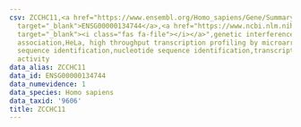 ```yaml
---
csv: ZCCHC11,<a href="https://www.ensembl.org/Homo_sapiens/Gene/Summary?db=core;g=ENSG00000134744"
  target="_blank">ENSG00000134744</a>,<a href="https://www.ncbi.nlm.nih.gov/pubmed/17216044"
  target="_blank"><i class="fas fa-file"></i></a>",genetic interference,functional
  association,HeLa, high throughput transcription profiling by microarray,nucleotide
  sequence identification,nucleotide sequence identification,transcriptional regulation,down-regulates
  activity
data_alias: ZCCHC11
data_id: ENSG00000134744
data_numevidence: 1
data_species: Homo sapiens
data_taxid: '9606'
title: ZCCHC11
---
```

